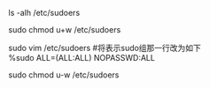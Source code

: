ls -alh /etc/sudoers  

sudo chmod u+w /etc/sudoers  

sudo vim /etc/sudoers  #将表示sudo组那一行改为如下  
%sudo   ALL=(ALL:ALL) NOPASSWD:ALL  

sudo chmod u-w /etc/sudoers  
